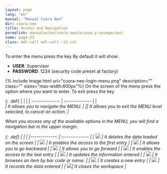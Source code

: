 ```yaml
---
layout: page
lang: "en"
manual: "Manual Cuora Neo"
dir: cuora-neo
title: Access and Navigation
permalink: manuales/en/cuora-neo/acceso-y-navegacion/
name: page-22
class: mdl-cell mdl-cell--12-col
---
```

To enter the menu press the key <i class="systel-tecla-1 bg-3"></i>
By default it will show:
- **USER**: Supervisor
- **PASSWORD**: 1234 (security code preset at factory)

{% include image.html url="cuora-neo-login-menu.png" description="" class="" sizes="max-width:600px"%}
On the screen of the menu press the option where you want to enter. To exit press the key <i class="systel-tecla-12"></i>

{: .def}
|     |      |
| :-------------: | :------------- |
|<i class="systel-tecla-2"/><br><i class="systel-tecla-5"/><i class="systel-tecla-6"/><i class="systel-tecla-7"/> | It allows you to navigate the MENU.  |
|<i class= "systel-tecla-12"/>| It allows you to exit the MENU level selected, to cancel an action.  |

When you access any of the available options in the MENU, you will find a navigation bar in the upper margin.

{: .def}
|      |      |
|-------------: | :------------- |
| ![](../../../../images/en/cuora-neo/cuora-neo-barra-navegacion-acceso-1.png) | It deletes the data loaded on the screen      |
| ![](../../../../images/en/cuora-neo/cuora-neo-barra-navegacion-acceso-2.png) | It enables the access to the first entry       |
| ![](../../../../images/en/cuora-neo/cuora-neo-barra-navegacion-acceso-3.png) | It allows you to go backward        |
| ![](../../../../images/en/cuora-neo/cuora-neo-barra-navegacion-acceso-4.png) | It allows you to go forward      |
| ![](../../../../images/en/cuora-neo/cuora-neo-barra-navegacion-acceso-5.png) | It enables the access to the last entry       |
| ![](../../../../images/en/cuora-neo/cuora-neo-barra-navegacion-acceso-6.png) | It updates the information entered       |
| ![](../../../../images/en/cuora-neo/cuora-neo-barra-navegacion-acceso-7.png) | It browses an item by bar code or name.       |
| ![](../../../../images/en/cuora-neo/cuora-neo-barra-navegacion-acceso-8.png) | It creates a new entry      |
| ![](../../../../images/en/cuora-neo/cuora-neo-barra-navegacion-acceso-9.png) | It records the data entered       |
| ![](../../../../images/en/cuora-neo/cuora-neo-barra-navegacion-acceso-10.png)| It closes the workspace       |
